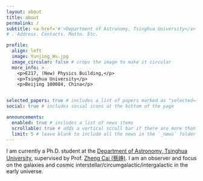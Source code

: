 ```yaml
---
layout: about
title: about
permalink: /
subtitle: <a href='#'>Department of Astronomy, Tsinghua University</a>
# . Address. Contacts. Motto. Etc.

profile:
  align: left
  image: Yunjing_Wu.jpg
  image_circular: false # crops the image to make it circular
  more_info: >
    <p>E217, (New) Physics Building,</p>
    <p>Tsinghua University</p>
    <p>Beijing 100084, China</p>


selected_papers: true # includes a list of papers marked as "selected={true}"
social: true # includes social icons at the bottom of the page

announcements:
  enabled: true # includes a list of news items
  scrollable: true # adds a vertical scroll bar if there are more than 3 news items
  limit: 5 # leave blank to include all the news in the `_news` folder
---
```


I am currently a Ph.D. student at the [Department of Astronomy, Tsinghua University](https://astro.tsinghua.edu.cn/en/), supervised by Prof. [Zheng Cai (蔡峥)](https://i.astro.tsinghua.edu.cn/~zcai/). I am an observer and focus on the galaxies and cosmic interstellar/circumgalactic/intergalactic in the early universe.
